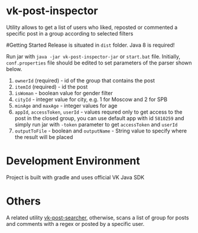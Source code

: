# vk-post-inspector
Utility allows to get a list of users who liked, reposted or commented a specific post in a group according to selected filters

#Getting Started
Release is situated in `dist` folder. Java 8 is required!

Run jar with `java -jar vk-post-inspector-jar` or `start.bat` file. Initially, `conf.properties` file should be edited to set parameters of the parser shown below.

1. `ownerId` (required) - id of the group that contains the post
2. `itemId` (required) - id the post
3. `isWoman` - boolean value for gender filter
3. `cityId` - integer value for city, e.g. 1 for Moscow and 2 for SPB
4. `minAge` and `maxAge` - integer values for age
5. `appId`, `accessToken`, `userId` - values requred only to get access to the post in the closed group, you can use default app with id `5810259` and simply run jar with `-token` parameter to get `accessToken` and `userId`
6. `outputToFile` - boolean and `outputName` - String value to specify where the result will be placed

# Development Environment
Project is built with gradle and uses official VK Java SDK

# Others
A related utility [vk-post-searcher](https://github.com/iNomaD/VKpostSearcher), otherwise, scans a list of group for posts and comments with a regex or posted by a specific user.
